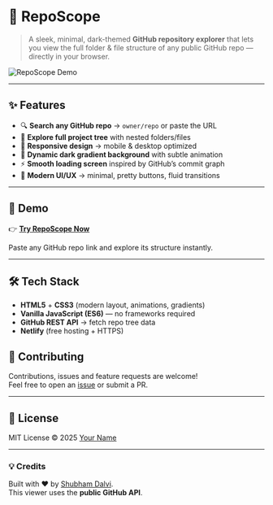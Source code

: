 # 📂 RepoScope

> A sleek, minimal, dark-themed **GitHub repository explorer** that lets you view the full folder & file structure of any public GitHub repo — directly in your browser.

![RepoScope Demo](https://user-images.githubusercontent.com/00000000/placeholder-demo.gif)

---

## ✨ Features

- 🔍 **Search any GitHub repo** → `owner/repo` or paste the URL  
- 🌳 **Explore full project tree** with nested folders/files  
- 📱 **Responsive design** → mobile & desktop optimized  
- 🌌 **Dynamic dark gradient background** with subtle animation  
- ⚡ **Smooth loading screen** inspired by GitHub’s commit graph  
- 🎨 **Modern UI/UX** → minimal, pretty buttons, fluid transitions  

---

## 🚀 Demo

👉 [**Try RepoScope Now**](https://reposcopex.netlify.app/)

Paste any GitHub repo link and explore its structure instantly.

---

## 🛠️ Tech Stack

- **HTML5** + **CSS3** (modern layout, animations, gradients)  
- **Vanilla JavaScript (ES6)** — no frameworks required  
- **GitHub REST API** → fetch repo tree data  
- **Netlify** (free hosting + HTTPS)  



## 🤝 Contributing

Contributions, issues and feature requests are welcome!  
Feel free to open an [issue](https://github.com/shubhmdalvi/reposcope/issues) or submit a PR.

---

## 📜 License

MIT License © 2025 [Your Name](https://github.com/shubhmdalvi)

---

### 💡 Credits

Built with ❤️ by [Shubham Dalvi](https://github.com/shubhmdalvi).  
This viewer uses the **public GitHub API**.  


